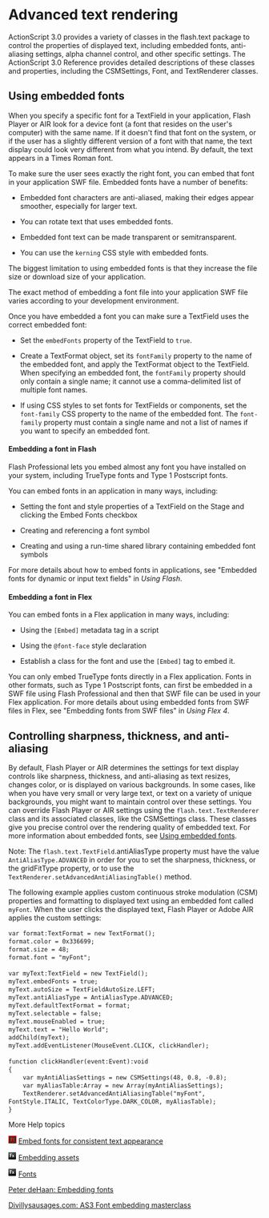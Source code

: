 # Advanced text rendering

ActionScript 3.0 provides a variety of classes in the flash.text package to
control the properties of displayed text, including embedded fonts,
anti-aliasing settings, alpha channel control, and other specific settings. The
ActionScript 3.0 Reference provides detailed descriptions of these classes and
properties, including the CSMSettings, Font, and TextRenderer classes.

## Using embedded fonts

When you specify a specific font for a TextField in your application, Flash
Player or AIR look for a device font (a font that resides on the user's
computer) with the same name. If it doesn't find that font on the system, or if
the user has a slightly different version of a font with that name, the text
display could look very different from what you intend. By default, the text
appears in a Times Roman font.

To make sure the user sees exactly the right font, you can embed that font in
your application SWF file. Embedded fonts have a number of benefits:

- Embedded font characters are anti-aliased, making their edges appear smoother,
  especially for larger text.

- You can rotate text that uses embedded fonts.

- Embedded font text can be made transparent or semitransparent.

- You can use the `kerning` CSS style with embedded fonts.

The biggest limitation to using embedded fonts is that they increase the file
size or download size of your application.

The exact method of embedding a font file into your application SWF file varies
according to your development environment.

Once you have embedded a font you can make sure a TextField uses the correct
embedded font:

- Set the `embedFonts` property of the TextField to `true`.

- Create a TextFormat object, set its `fontFamily` property to the name of the
  embedded font, and apply the TextFormat object to the TextField. When
  specifying an embedded font, the `fontFamily` property should only contain a
  single name; it cannot use a comma-delimited list of multiple font names.

- If using CSS styles to set fonts for TextFields or components, set the
  `font-family` CSS property to the name of the embedded font. The `font-family`
  property must contain a single name and not a list of names if you want to
  specify an embedded font.

#### Embedding a font in Flash

Flash Professional lets you embed almost any font you have installed on your
system, including TrueType fonts and Type 1 Postscript fonts.

You can embed fonts in an application in many ways, including:

- Setting the font and style properties of a TextField on the Stage and clicking
  the Embed Fonts checkbox

- Creating and referencing a font symbol

- Creating and using a run-time shared library containing embedded font symbols

For more details about how to embed fonts in applications, see "Embedded fonts
for dynamic or input text fields" in _Using Flash_.

#### Embedding a font in Flex

You can embed fonts in a Flex application in many ways, including:

- Using the `[Embed]` metadata tag in a script

- Using the `@font-face` style declaration

- Establish a class for the font and use the `[Embed]` tag to embed it.

You can only embed TrueType fonts directly in a Flex application. Fonts in other
formats, such as Type 1 Postscript fonts, can first be embedded in a SWF file
using Flash Professional and then that SWF file can be used in your Flex
application. For more details about using embedded fonts from SWF files in Flex,
see "Embedding fonts from SWF files" in _Using Flex 4_.

## Controlling sharpness, thickness, and anti-aliasing

By default, Flash Player or AIR determines the settings for text display
controls like sharpness, thickness, and anti-aliasing as text resizes, changes
color, or is displayed on various backgrounds. In some cases, like when you have
very small or very large text, or text on a variety of unique backgrounds, you
might want to maintain control over these settings. You can override Flash
Player or AIR settings using the `flash.text.TextRenderer` class and its
associated classes, like the CSMSettings class. These classes give you precise
control over the rendering quality of embedded text. For more information about
embedded fonts, see [Using embedded fonts](#using-embedded-fonts).

Note: The `flash.text.TextField`.antiAliasType property must have the value
`AntiAliasType.ADVANCED` in order for you to set the sharpness, thickness, or
the gridFitType property, or to use the
`TextRenderer.setAdvancedAntiAliasingTable()` method.

The following example applies custom continuous stroke modulation (CSM)
properties and formatting to displayed text using an embedded font called
`myFont`. When the user clicks the displayed text, Flash Player or Adobe AIR
applies the custom settings:

    var format:TextFormat = new TextFormat();
    format.color = 0x336699;
    format.size = 48;
    format.font = "myFont";

    var myText:TextField = new TextField();
    myText.embedFonts = true;
    myText.autoSize = TextFieldAutoSize.LEFT;
    myText.antiAliasType = AntiAliasType.ADVANCED;
    myText.defaultTextFormat = format;
    myText.selectable = false;
    myText.mouseEnabled = true;
    myText.text = "Hello World";
    addChild(myText);
    myText.addEventListener(MouseEvent.CLICK, clickHandler);

    function clickHandler(event:Event):void
    {
    	var myAntiAliasSettings = new CSMSettings(48, 0.8, -0.8);
    	var myAliasTable:Array = new Array(myAntiAliasSettings);
    	TextRenderer.setAdvancedAntiAliasingTable("myFont", FontStyle.ITALIC, TextColorType.DARK_COLOR, myAliasTable);
    }

More Help topics

![](../../img/flashLinkIndicator.png)
[Embed fonts for consistent text appearance](https://help.adobe.com/en_US/flash/cs/using/WSb03e830bd6f770ee21a3597d124daee0526-8000.html)

![](../../img/flexLinkIndicator.png)
[Embedding assets](https://help.adobe.com/en_US/Flex/4.0/UsingSDK/WS2db454920e96a9e51e63e3d11c0bf69084-7fce.html)

![](../../img/flexLinkIndicator.png)
[Fonts](https://help.adobe.com/en_US/Flex/4.0/UsingSDK/WS2db454920e96a9e51e63e3d11c0bf69084-7f9e.html)

[Peter deHaan: Embedding fonts](https://www.adobe.com/devnet/flash/quickstart/embedding_fonts.html)

[Divillysausages.com: AS3 Font embedding masterclass](http://divillysausages.com/blog/as3_font_embedding_masterclass)
